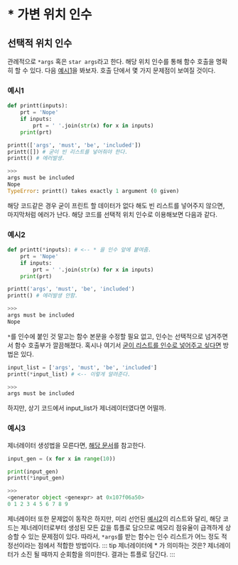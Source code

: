 # * 가변 위치 인수
<Author name='Hidekuma' />

## 선택적 위치 인수
관례적으로 `*args` 혹은 `star args`라고 한다. 해당 위치 인수를 통해 함수 호출을 명확히 할 수 있다.  다음 [예시1](#예시1)을 봐보자. 호출 단에서 몇 가지 문제점이 보여질 것이다.

### 예시1
```python
def printt(inputs):
    prt = 'Nope' 
    if inputs:
        prt = ' '.join(str(x) for x in inputs)
    print(prt)

printt(['args', 'must', 'be', 'included'])
printt([]) # 굳이 빈 리스트를 넣어줘야 한다.
printt() # 에러발생.

>>>
args must be included
Nope
TypeError: printt() takes exactly 1 argument (0 given)
```
해당 코드같은 경우 굳이 프린트 할 데이터가 없다 해도 빈 리스트를 넣어주지 않으면, 마지막처럼 에러가 난다. 해당 코드를 선택적 위치 인수로 이용해보면 다음과 같다.

### 예시2
```python
def printt(*inputs): # <-- * 을 인수 앞에 붙여줌.
    prt = 'Nope' 
    if inputs:
        prt = ' '.join(str(x) for x in inputs)
    print(prt)

printt('args', 'must', 'be', 'included')
printt() # 에러발생 안함.

>>>
args must be included
Nope
```
`*`를 인수에 붙인 것 말고는 함수 본문을 수정할 필요 없고, 인수는 선택적으로 넘겨주면서 함수 호출부가 깔끔해졌다. 혹시나 여기서 <U>굳이 리스트를 인수로 넣어주고 싶다면</U> 방법은 있다.
```python
input_list = ['args', 'must', 'be', 'included']
printt(*input_list) # <-- 이렇게 알려준다.

>>>
args must be included
```
하지만, 상기 코드에서 input_list가 제너레이터였다면 어떨까.

### 예시3
제너레이터 생성법을 모른다면, [해당 문서](/pythonic/generator.html#제너레이터)를 참고한다.
```python
input_gen = (x for x in range(10))

print(input_gen)
printt(*input_gen)

>>>
<generator object <genexpr> at 0x107f06a50>
0 1 2 3 4 5 6 7 8 9
```
제너레이터 또한 문제없이 동작은 하지만, 미리 선언된 [예시2](#예시2)의 리스트와 달리, 해당 코드는 제너레이터로부터 생성된 모든 값을 튜플로 담으므로 메모리 점유율이 급격하게 상승할 수 있는 문제점이 있다. 따라서, `*args`를 받는 함수는 인수 리스트가 어느 정도 적정선이라는 점에서 적합한 방법이다.
::: tip 제너레이터에 * 가 의미하는 것은?
제너레이터가 소진 될 때까지 순회함을 의미한다. 결과는 튜플로 담긴다.
:::
